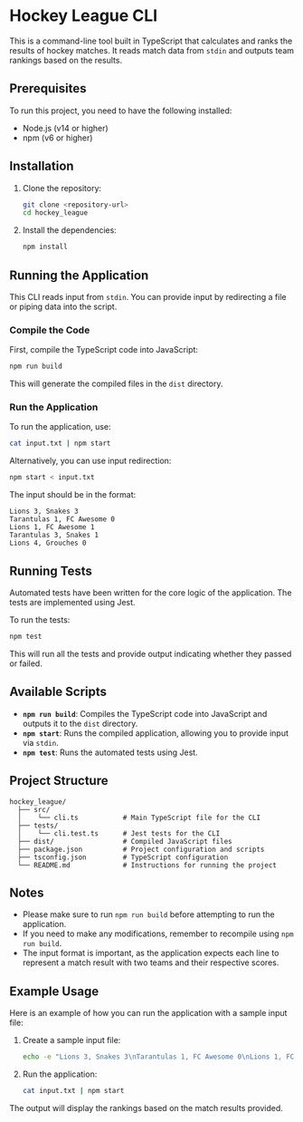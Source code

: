 # Hockey League CLI

This is a command-line tool built in TypeScript that calculates and ranks the results of hockey matches. It reads match data from `stdin` and outputs team rankings based on the results.

## Prerequisites

To run this project, you need to have the following installed:
- Node.js (v14 or higher)
- npm (v6 or higher)

## Installation

1. Clone the repository:
   ```sh
   git clone <repository-url>
   cd hockey_league
   ```

2. Install the dependencies:
   ```sh
   npm install
   ```

## Running the Application

This CLI reads input from `stdin`. You can provide input by redirecting a file or piping data into the script.

### Compile the Code

First, compile the TypeScript code into JavaScript:
```sh
npm run build
```

This will generate the compiled files in the `dist` directory.

### Run the Application

To run the application, use:
```sh
cat input.txt | npm start
```

Alternatively, you can use input redirection:
```sh
npm start < input.txt
```

The input should be in the format:
```
Lions 3, Snakes 3
Tarantulas 1, FC Awesome 0
Lions 1, FC Awesome 1
Tarantulas 3, Snakes 1
Lions 4, Grouches 0
```

## Running Tests

Automated tests have been written for the core logic of the application. The tests are implemented using Jest.

To run the tests:
```sh
npm test
```

This will run all the tests and provide output indicating whether they passed or failed.

## Available Scripts

- **`npm run build`**: Compiles the TypeScript code into JavaScript and outputs it to the `dist` directory.
- **`npm start`**: Runs the compiled application, allowing you to provide input via `stdin`.
- **`npm test`**: Runs the automated tests using Jest.

## Project Structure

```
hockey_league/
  ├── src/
  │    └── cli.ts           # Main TypeScript file for the CLI
  ├── tests/
  │    └── cli.test.ts      # Jest tests for the CLI
  ├── dist/                 # Compiled JavaScript files
  ├── package.json          # Project configuration and scripts
  ├── tsconfig.json         # TypeScript configuration
  └── README.md             # Instructions for running the project
```

## Notes

- Please make sure to run `npm run build` before attempting to run the application.
- If you need to make any modifications, remember to recompile using `npm run build`.
- The input format is important, as the application expects each line to represent a match result with two teams and their respective scores.

## Example Usage

Here is an example of how you can run the application with a sample input file:

1. Create a sample input file:
   ```sh
   echo -e "Lions 3, Snakes 3\nTarantulas 1, FC Awesome 0\nLions 1, FC Awesome 1" > input.txt
   ```

2. Run the application:
   ```sh
   cat input.txt | npm start
   ```

The output will display the rankings based on the match results provided.

